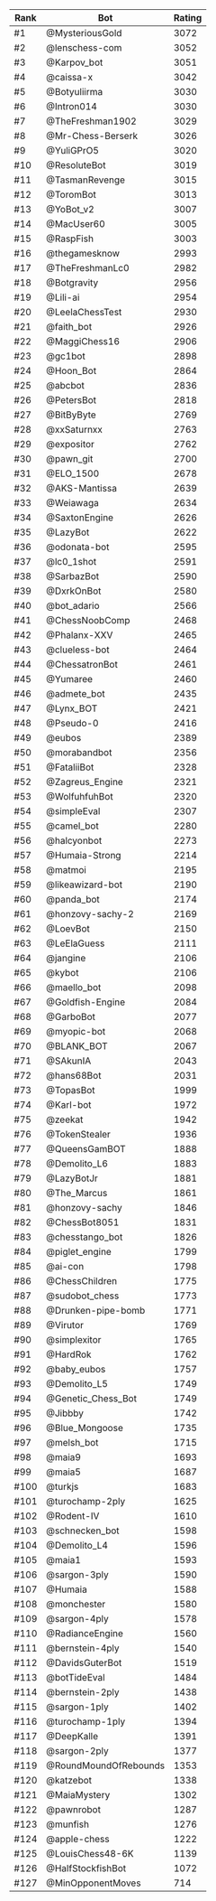 Rank|Bot|Rating
---|---|---
#1|@MysteriousGold|3072
#2|@lenschess-com|3052
#3|@Karpov_bot|3051
#4|@caissa-x|3042
#5|@Botyuliirma|3030
#6|@Intron014|3030
#7|@TheFreshman1902|3029
#8|@Mr-Chess-Berserk|3026
#9|@YuliGPrO5|3020
#10|@ResoluteBot|3019
#11|@TasmanRevenge|3015
#12|@ToromBot|3013
#13|@YoBot_v2|3007
#14|@MacUser60|3005
#15|@RaspFish|3003
#16|@thegamesknow|2993
#17|@TheFreshmanLc0|2982
#18|@Botgravity|2956
#19|@Lili-ai|2954
#20|@LeelaChessTest|2930
#21|@faith_bot|2926
#22|@MaggiChess16|2906
#23|@gc1bot|2898
#24|@Hoon_Bot|2864
#25|@abcbot|2836
#26|@PetersBot|2818
#27|@BitByByte|2769
#28|@xxSaturnxx|2763
#29|@expositor|2762
#30|@pawn_git|2700
#31|@ELO_1500|2678
#32|@AKS-Mantissa|2639
#33|@Weiawaga|2634
#34|@SaxtonEngine|2626
#35|@LazyBot|2622
#36|@odonata-bot|2595
#37|@lc0_1shot|2591
#38|@SarbazBot|2590
#39|@DxrkOnBot|2580
#40|@bot_adario|2566
#41|@ChessNoobComp|2468
#42|@Phalanx-XXV|2465
#43|@clueless-bot|2464
#44|@ChessatronBot|2461
#45|@Yumaree|2460
#46|@admete_bot|2435
#47|@Lynx_BOT|2421
#48|@Pseudo-0|2416
#49|@eubos|2389
#50|@morabandbot|2356
#51|@FataliiBot|2328
#52|@Zagreus_Engine|2321
#53|@WolfuhfuhBot|2320
#54|@simpleEval|2307
#55|@camel_bot|2280
#56|@halcyonbot|2273
#57|@Humaia-Strong|2214
#58|@matmoi|2195
#59|@likeawizard-bot|2190
#60|@panda_bot|2174
#61|@honzovy-sachy-2|2169
#62|@LoevBot|2150
#63|@LeElaGuess|2111
#64|@jangine|2106
#65|@kybot|2106
#66|@maello_bot|2098
#67|@Goldfish-Engine|2084
#68|@GarboBot|2077
#69|@myopic-bot|2068
#70|@BLANK_BOT|2067
#71|@SAkunIA|2043
#72|@hans68Bot|2031
#73|@TopasBot|1999
#74|@Karl-bot|1972
#75|@zeekat|1942
#76|@TokenStealer|1936
#77|@QueensGamBOT|1888
#78|@Demolito_L6|1883
#79|@LazyBotJr|1881
#80|@The_Marcus|1861
#81|@honzovy-sachy|1846
#82|@ChessBot8051|1831
#83|@chesstango_bot|1826
#84|@piglet_engine|1799
#85|@ai-con|1798
#86|@ChessChildren|1775
#87|@sudobot_chess|1773
#88|@Drunken-pipe-bomb|1771
#89|@Virutor|1769
#90|@simplexitor|1765
#91|@HardRok|1762
#92|@baby_eubos|1757
#93|@Demolito_L5|1749
#94|@Genetic_Chess_Bot|1749
#95|@Jibbby|1742
#96|@Blue_Mongoose|1735
#97|@melsh_bot|1715
#98|@maia9|1693
#99|@maia5|1687
#100|@turkjs|1683
#101|@turochamp-2ply|1625
#102|@Rodent-IV|1610
#103|@schnecken_bot|1598
#104|@Demolito_L4|1596
#105|@maia1|1593
#106|@sargon-3ply|1590
#107|@Humaia|1588
#108|@monchester|1580
#109|@sargon-4ply|1578
#110|@RadianceEngine|1560
#111|@bernstein-4ply|1540
#112|@DavidsGuterBot|1519
#113|@botTideEval|1484
#114|@bernstein-2ply|1438
#115|@sargon-1ply|1402
#116|@turochamp-1ply|1394
#117|@DeepKalle|1391
#118|@sargon-2ply|1377
#119|@RoundMoundOfRebounds|1353
#120|@katzebot|1338
#121|@MaiaMystery|1302
#122|@pawnrobot|1287
#123|@munfish|1276
#124|@apple-chess|1222
#125|@LouisChess48-6K|1139
#126|@HalfStockfishBot|1072
#127|@MinOpponentMoves|714
